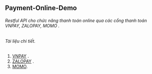 Payment-Online-Demo
--
###### Restful API cho chức năng thanh toán online qua các cổng thanh toán VNPAY, ZALOPAY, MOMO .
###### Tài liệu chi tiết.
1. [VNPAY](https://sandbox.vnpayment.vn/apis/) .
2. [ZALOPAY](https://docs.zalopay.vn/v1/start/) .
3. [MOMO](https://developers.momo.vn/v2/#/).
